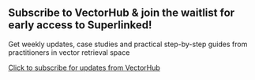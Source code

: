 ## Subscribe to VectorHub & join the waitlist for early access to Superlinked!

Get weekly updates, case studies and practical step-by-step guides from practitioners in vector retrieval space

[Click to subscribe for updates from VectorHub](https://clients.superlinked.com/vectorhubsubscribe-0)
